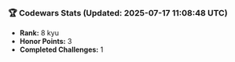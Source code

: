 ### 🏆 Codewars Stats (Updated: 2025-07-17 11:08:48 UTC)

- **Rank:** 8 kyu
- **Honor Points:** 3
- **Completed Challenges:** 1

